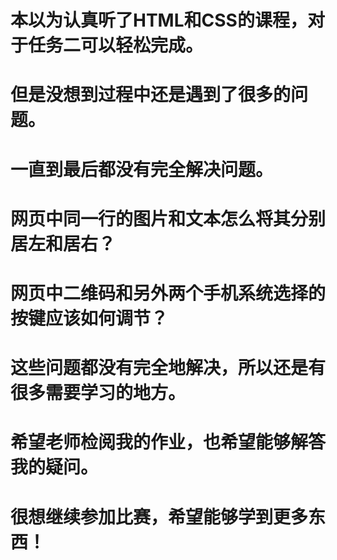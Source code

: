 # 本以为认真听了HTML和CSS的课程，对于任务二可以轻松完成。
# 但是没想到过程中还是遇到了很多的问题。
# 一直到最后都没有完全解决问题。
# 网页中同一行的图片和文本怎么将其分别居左和居右？
# 网页中二维码和另外两个手机系统选择的按键应该如何调节？
# 这些问题都没有完全地解决，所以还是有很多需要学习的地方。
# 希望老师检阅我的作业，也希望能够解答我的疑问。
# 很想继续参加比赛，希望能够学到更多东西！